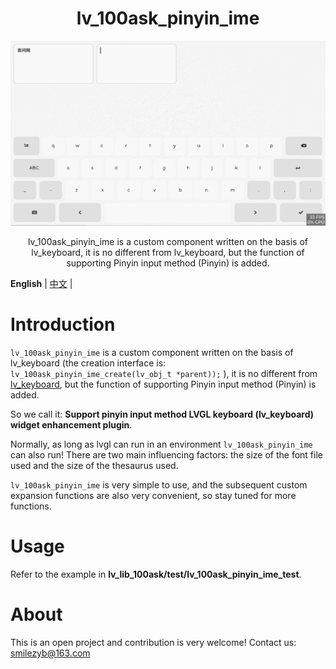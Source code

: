 <h1 align="center"> lv_100ask_pinyin_ime</h1>

<p align="center">
<img src="./lv_100ask_pinyin_ime.gif">
</p>

<p align="center">
lv_100ask_pinyin_ime is a custom component written on the basis of lv_keyboard, it is no different from lv_keyboard, but the function of supporting Pinyin input method (Pinyin) is added.
</p>


**English** | [中文](./README_zh.md) |


# Introduction

`lv_100ask_pinyin_ime` is a custom component written on the basis of lv_keyboard (the creation interface is: `lv_100ask_pinyin_ime_create(lv_obj_t *parent));` ), it is no different from [lv_keyboard](https://docs.lvgl.io/master/widgets/extra/keyboard.html), but the function of supporting Pinyin input method (Pinyin) is added.

So we call it: **Support pinyin input method LVGL keyboard (lv_keyboard) widget enhancement plugin**.

Normally, as long as lvgl can run in an environment `lv_100ask_pinyin_ime` can also run! There are two main influencing factors: the size of the font file used and the size of the thesaurus used.

`lv_100ask_pinyin_ime` is very simple to use, and the subsequent custom expansion functions are also very convenient, so stay tuned for more functions.


# Usage
Refer to the example in **lv_lib_100ask/test/lv_100ask_pinyin_ime_test**.


# About
This is an open project and contribution is very welcome!
Contact us: smilezyb@163.com
